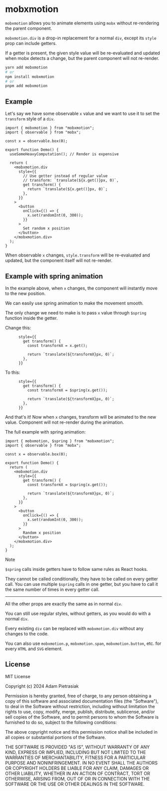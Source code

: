 # mobxmotion

`mobxmotion` allows you to animate elements using `mobx` without re-rendering the parent component.

`mobxmotion.div` is a drop-in replacement for a normal `div`, except its `style` prop can include getters.

If a getter is present, the given style value will be re-evaluated and updated when mobx detects a change, but the parent component will not re-render.

```bash
yarn add mobxmotion
# or
npm install mobxmotion
# or
pnpm add mobxmotion
```

## Example

Let's say we have some observable `x` value and we want to use it to set the `transform` style of a `div`.

```tsx
import { mobxmotion } from "mobxmotion";
import { observable } from "mobx";

const x = observable.box(0);

export function Demo() {
  useSomeHeavyComputation(); // Render is expensive

  return (
    <mobxmotion.div
      style={{
        // Use getter instead of regular value
        // transform: `translate(${x.get()}px, 0)`,
        get transform() {
          return `translate(${x.get()}px, 0)`;
        },
      }}
    >
      <button
        onClick={() => {
          x.set(randomInt(0, 300));
        }}
      >
        Set random x position
      </button>
    </mobxmotion.div>
  );
}
```

When observable `x` changes, `style.transform` will be re-evaluated and updated, but the component itself will not re-render.

## Example with spring animation

In the example above, when `x` changes, the component will instantly move to the new position.

We can easily use spring animation to make the movement smooth.

The only change we need to make is to pass `x` value through `$spring` function inside the getter.

Change this:

```tsx
      style={{
        get transform() {
          const transformX = x.get();

          return `translate(${transformX}px, 0)`;
        },
      }}
```

To this:

```tsx
      style={{
        get transform() {
          const transformX = $spring(x.get());

          return `translate(${transformX}px, 0)`;
        },
      }}
```

And that's it! Now when `x` changes, transform will be animated to the new value. Component will not re-render during the animation.

The full example with spring animation:

```tsx
import { mobxmotion, $spring } from "mobxmotion";
import { observable } from "mobx";

const x = observable.box(0);

export function Demo() {
  return (
    <mobxmotion.div
      style={{
        get transform() {
          const transformX = $spring(x.get());

          return `translate(${transformX}px, 0)`;
        },
      }}
    >
      <button
        onClick={() => {
          x.set(randomInt(0, 300));
        }}
      >
        Random x position
      </button>
    </mobxmotion.div>
  );
}
```

> [!NOTE]
>
> `$spring` calls inside getters have to follow same rules as React hooks.
>
> They cannot be called conditionally, they have to be called on every getter call. You can use multiple `$spring` calls in one getter, but you have to call it the same number of times in every getter call.

---

All the other props are exactly the same as in normal `div`.

You can still use regular styles, without getters, as you would do with a normal `div`.

Every existing `div` can be replaced with `mobxmotion.div` without any changes to the code.

You can also use `mobxmotion.p`, `mobxmotion.span`, `mobxmotion.button`, etc. for every `HTML` and `SVG` element.

## License

MIT License

Copyright (c) 2024 Adam Pietrasiak

Permission is hereby granted, free of charge, to any person obtaining a copy
of this software and associated documentation files (the "Software"), to deal
in the Software without restriction, including without limitation the rights
to use, copy, modify, merge, publish, distribute, sublicense, and/or sell
copies of the Software, and to permit persons to whom the Software is
furnished to do so, subject to the following conditions:

The above copyright notice and this permission notice shall be included in all
copies or substantial portions of the Software.

THE SOFTWARE IS PROVIDED "AS IS", WITHOUT WARRANTY OF ANY KIND, EXPRESS OR
IMPLIED, INCLUDING BUT NOT LIMITED TO THE WARRANTIES OF MERCHANTABILITY,
FITNESS FOR A PARTICULAR PURPOSE AND NONINFRINGEMENT. IN NO EVENT SHALL THE
AUTHORS OR COPYRIGHT HOLDERS BE LIABLE FOR ANY CLAIM, DAMAGES OR OTHER
LIABILITY, WHETHER IN AN ACTION OF CONTRACT, TORT OR OTHERWISE, ARISING FROM,
OUT OF OR IN CONNECTION WITH THE SOFTWARE OR THE USE OR OTHER DEALINGS IN THE
SOFTWARE.
